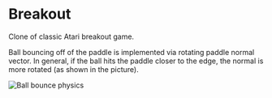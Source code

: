 # Breakout

Clone of classic Atari breakout game.

Ball bouncing off of the paddle is implemented via rotating paddle normal vector. 
In general, if the ball hits the paddle closer to the edge, the normal is more rotated (as shown in the picture).

![Ball bounce physics](https://ptgmedia.pearsoncmg.com/images/art_madhav_arkanoidclone2/elementLinks/Figure02_03.png)
